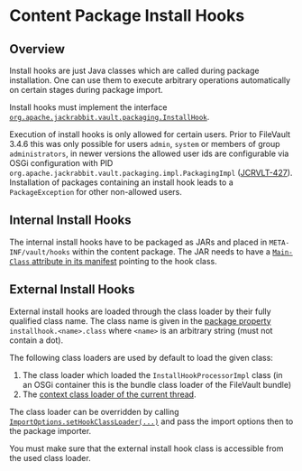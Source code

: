 <!--
   Licensed to the Apache Software Foundation (ASF) under one or more
   contributor license agreements.  See the NOTICE file distributed with
   this work for additional information regarding copyright ownership.
   The ASF licenses this file to You under the Apache License, Version 2.0
   (the "License"); you may not use this file except in compliance with
   the License.  You may obtain a copy of the License at

       http://www.apache.org/licenses/LICENSE-2.0

   Unless required by applicable law or agreed to in writing, software
   distributed under the License is distributed on an "AS IS" BASIS,
   WITHOUT WARRANTIES OR CONDITIONS OF ANY KIND, either express or implied.
   See the License for the specific language governing permissions and
   limitations under the License.
-->

Content Package Install Hooks
================

Overview
------
Install hooks are just Java classes which are called during package installation. One can use them to execute arbitrary operations automatically on certain stages during package import.

Install hooks must implement the interface [`org.apache.jackrabbit.vault.packaging.InstallHook`][api.InstallHook].

Execution of install hooks is only allowed for certain users. Prior to FileVault 3.4.6 this was only possible for users `admin`, `system` or members of group `administrators`, in newer versions the allowed user ids are configurable via OSGi configuration with PID `org.apache.jackrabbit.vault.packaging.impl.PackagingImpl` ([JCRVLT-427](https://issues.apache.org/jira/browse/JCRVLT-427)). Installation of packages containing an install hook leads to a `PackageException`  for other non-allowed users.


Internal Install Hooks
------
The internal install hooks have to be packaged as JARs and placed in `META-INF/vault/hooks` within the content package. The JAR needs to have a [`Main-Class` attribute in its manifest](https://docs.oracle.com/javase/8/docs/technotes/guides/jar/jar.html#Main_Attributes) pointing to the hook class. 


External Install Hooks
-----
External install hooks are loaded through the class loader by their fully qualified class name. The class name is given in the [package property](properties.html) `installhook.<name>.class` where `<name>` is an arbitrary string (must not contain a dot).

The following class loaders are used by default to load the given class:

1. The class loader which loaded the `InstallHookProcessorImpl` class (in an OSGi container this is the bundle class loader of the FileVault bundle)
2. The [context class loader of the current thread](https://docs.oracle.com/javase/8/docs/api/java/lang/Thread.html#getContextClassLoader--).

The class loader can be overridden by calling [`ImportOptions.setHookClassLoader(...)`][api.ImportOptions] and pass the import options then to the package importer.

You must make sure that the external install hook class is accessible from the used class loader.

[api.InstallHook]: apidocs/org/apache/jackrabbit/vault/packaging/InstallHook.html
[api.ImportOptions]: apidocs/org/apache/jackrabbit/vault/fs/io/ImportOptions.html
